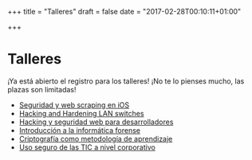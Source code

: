 +++
title = "Talleres"
draft = false
date = "2017-02-28T00:10:11+01:00"

+++

Talleres
=============

¡Ya está abierto el registro para los talleres! ¡No te lo pienses mucho, las plazas son limitadas!

* [Seguridad y web scraping en iOS](https://ios-mariapitadefcon.eventbrite.es)
* [Hacking and Hardening LAN switches](https://switches-mariapitadefcon.eventbrite.es)
* [Hacking y seguridad web para desarrolladores](https://owasp-mariapitadefcon.eventbrite.es)
* [Introducción a la informática forense](https://forense-mariapitadefcon.eventbrite.es)
* [Criptografía como metodología de aprendizaje](https://criptografia-mariapitadefcon.eventbrite.es)
* [Uso seguro de las TIC a nivel corporativo](https://seguridadtic-mariapitadefcon.eventbrite.es)
